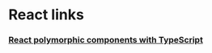 # React links

### [React polymorphic components with TypeScript](https://itnext.io/react-polymorphic-components-with-typescript-f7ce72ea7af2)
